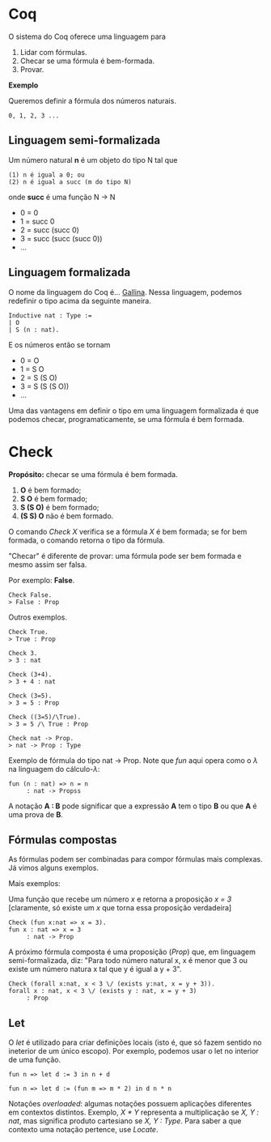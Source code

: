 # Coq

O sistema do Coq oferece uma linguagem para

1) Lidar com fórmulas.
2) Checar se uma fórmula é bem-formada.
3) Provar.

**Exemplo**

Queremos definir a fórmula dos números naturais.

```
0, 1, 2, 3 ...
```

## Linguagem semi-formalizada

Um número natural **n** é um objeto do tipo N tal que


```
(1) n é igual a 0; ou
(2) n é igual a succ (m do tipo N)
```
onde **succ** é uma função N $\rightarrow$ N

+ 0 = 0
+ 1 = succ 0
+ 2 = succ (succ 0)
+ 3 = succ (succ (succ 0))
+ ...

## Linguagem formalizada

O nome da linguagem do Coq é... [Gallina](https://coq.github.io/doc/v8.9/refman/language/gallina-specification-language.html). Nessa linguagem, podemos redefinir o tipo acima da seguinte maneira.

```coq
Inductive nat : Type :=
| O
| S (n : nat).
```

E os números então se tornam

+ 0 = O
+ 1 = S O
+ 2 = S (S O)
+ 3 = S (S (S O))
+ ...

Uma das vantagens em definir o tipo em uma linguagem formalizada é que podemos checar, programaticamente, se uma fórmula é bem formada.

# Check

**Propósito:** checar se uma fórmula é bem formada.

1. **O** é bem formado;
2. **S O** é bem formado;
3. **S (S O)** é bem formado;
4. **(S S) O** não é bem formado.

O comando *Check X* verifica se a fórmula *X* é bem formada; se for bem formada, o comando retorna o tipo da fórmula.

"Checar" é diferente de provar: uma fórmula pode ser bem formada e mesmo assim ser falsa.

Por exemplo: **False**.

```coq
Check False.
> False : Prop
```

Outros exemplos.

```coq
Check True.
> True : Prop
```

```coq
Check 3.
> 3 : nat
```

```coq
Check (3+4).
> 3 + 4 : nat
```

```coq
Check (3=5).
> 3 = 5 : Prop
```

```coq
Check ((3=5)/\True).
> 3 = 5 /\ True : Prop
```

```coq
Check nat -> Prop.
> nat -> Prop : Type
```

Exemplo de fórmula do tipo nat $\rightarrow$ Prop. Note que *fun* aqui opera como o $\lambda$ na linguagem do cálculo-$\lambda$:

```coq
fun (n : nat) => n = n
     : nat -> Propss
```

A notação **A : B** pode significar que a expressão **A** tem o tipo **B** ou que **A** é uma prova de **B**.

## Fórmulas compostas

As fórmulas podem ser combinadas para compor fórmulas mais complexas. Já vimos alguns exemplos.

Mais exemplos:

Uma função que recebe um número *x* e retorna a proposição *x = 3* [claramente, só existe um *x* que torna essa proposição verdadeira]

```coq
Check (fun x:nat => x = 3).
fun x : nat => x = 3
     : nat -> Prop
```

A próximo fórmula composta é uma proposição (*Prop*) que, em linguagem semi-formalizada, diz: "Para todo número natural x, x é menor que 3 ou existe um número natura x tal que y é igual a y + 3".

```coq
Check (forall x:nat, x < 3 \/ (exists y:nat, x = y + 3)).
forall x : nat, x < 3 \/ (exists y : nat, x = y + 3)
     : Prop
```

## Let

O *let* é utilizado para criar definições locais (isto é, que só fazem sentido no ineterior de um único escopo). Por exemplo, podemos usar o let no interior de uma função.

```coq
fun n => let d := 3 in n + d
```

```coq
fun n => let d := (fun m => m * 2) in d n * n
```

Notações *overloaded*: algumas notações possuem aplicações diferentes em contextos distintos. Exemplo, *X * Y* representa a multiplicação se *X, Y : nat*, mas significa produto cartesiano se *X, Y : Type*. Para saber a que contexto uma notação pertence, use *Locate*.

